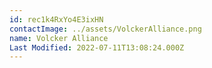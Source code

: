 ```yaml
---
id: rec1k4RxYo4E3ixHN
contactImage: ../assets/VolckerAlliance.png
name: Volcker Alliance
Last Modified: 2022-07-11T13:08:24.000Z
---
```

